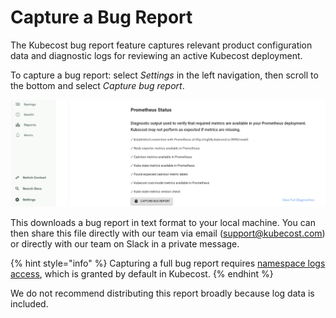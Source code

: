 # Capture a Bug Report

The Kubecost bug report feature captures relevant product configuration data and diagnostic logs for reviewing an active Kubecost deployment.

To capture a bug report: select _Settings_ in the left navigation, then scroll to the bottom and select _Capture bug report_.

![Capture a bug report on the Settings page](images/capturenbugreport.PNG)

This downloads a bug report in text format to your local machine. You can then share this file directly with our team via email (support@kubecost.com) or directly with our team on Slack in a private message.

{% hint style="info" %}
Capturing a full bug report requires [namespace logs access](https://github.com/kubecost/cost-analyzer-helm-chart/blob/df5e4ab053e3a8bd22534bceff9a468b82d33f0f/cost-analyzer/values.yaml#L367), which is granted by default in Kubecost.
{% endhint %}

We do not recommend distributing this report broadly because log data is included.
